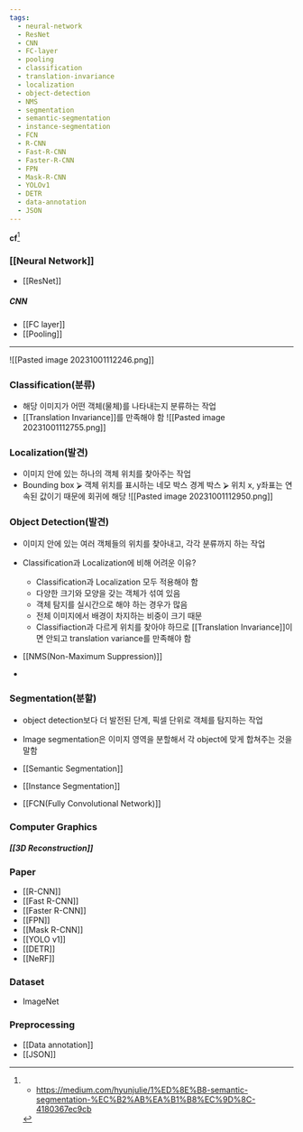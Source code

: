 ```yaml
---
tags:
  - neural-network
  - ResNet
  - CNN
  - FC-layer
  - pooling
  - classification
  - translation-invariance
  - localization
  - object-detection
  - NMS
  - segmentation
  - semantic-segmentation
  - instance-segmentation
  - FCN
  - R-CNN
  - Fast-R-CNN
  - Faster-R-CNN
  - FPN
  - Mask-R-CNN
  - YOLOv1
  - DETR
  - data-annotation
  - JSON
---
```

**cf**[^0]


### [[Neural Network]]

- [[ResNet]]

##### CNN
-  [[FC layer]]
-  [[Pooling]]



---


![[Pasted image 20231001112246.png]]

### Classification(분류)

- 해당 이미지가 어떤 객체(물체)를 나타내는지 분류하는 작업  
- [[Translation Invariance]]를 만족해야 함 
	![[Pasted image 20231001112755.png]]


### Localization(발견)

- 이미지 안에 있는 하나의 객체 위치를 찾아주는 작업
- Bounding box
	⮚   객체 위치를 표시하는 네모 박스 경계 박스
	⮚   위치 x, y좌표는 연속된 값이기 때문에 회귀에 해당 
	![[Pasted image 20231001112950.png]]

### Object Detection(발견)

- 이미지 안에 있는 여러 객체들의 위치를 찾아내고, 각각 분류까지 하는 작업
- Classification과  Localization에 비해 어려운 이유?
	- Classification과 Localization 모두 적용해야 함
	- 다양한 크기와 모양을 갖는 객체가 섞여 있음
	- 객체 탐지를 실시간으로 해야 하는 경우가 많음
	- 전체 이미지에서 배경이 차지하는 비중이 크기 때문
	- Classifiaction과 다르게 위치를 찾아야 하므로 [[Translation Invariance]]이면 안되고 translation variance를 만족해야 함

- [[NMS(Non-Maximum Suppression)]]
-   


### Segmentation(분할)

- object detection보다 더 발전된 단계, 픽셀 단위로 객체를 탐지하는 작업
- Image segmentation은 이미지 영역을 분할해서 각 object에 맞게 합쳐주는 것을 말함

- [[Semantic Segmentation]]
- [[Instance Segmentation]]
- [[FCN(Fully Convolutional Network)]]


### Computer Graphics

##### [[3D Reconstruction]]





### Paper

- [[R-CNN]]
- [[Fast R-CNN]]
- [[Faster R-CNN]]
- [[FPN]]
- [[Mask R-CNN]]
- [[YOLO v1]]
- [[DETR]]
- [[NeRF]]



### Dataset

- ImageNet


### Preprocessing

- [[Data annotation]]
- [[JSON]]





[^0]:
	- https://medium.com/hyunjulie/1%ED%8E%B8-semantic-segmentation-%EC%B2%AB%EA%B1%B8%EC%9D%8C-4180367ec9cb
